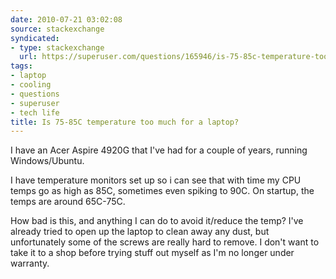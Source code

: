 ```yaml
---
date: 2010-07-21 03:02:08
source: stackexchange
syndicated:
- type: stackexchange
  url: https://superuser.com/questions/165946/is-75-85c-temperature-too-much-for-a-laptop
tags:
- laptop
- cooling
- questions
- superuser
- tech life
title: Is 75-85C temperature too much for a laptop?
---
```


I have an Acer Aspire 4920G that I've had for a couple of years, running Windows/Ubuntu.

I have temperature monitors set up so i can see that with time my CPU temps go as high as 85C, sometimes even spiking to 90C. On startup, the temps are around 65C-75C.

How bad is this, and anything I can do to avoid it/reduce the temp? I've already tried to open up the laptop to clean away any dust, but unfortunately some of the screws are really hard to remove. I don't want to take it to a shop before trying stuff out myself as I'm no longer under warranty.